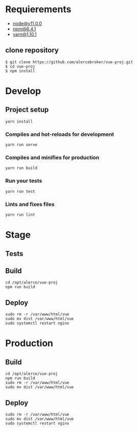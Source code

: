 # Requierements
- node@v11.0.0
- npm@6.4.1
- yarn@1.10.1 

## clone repository
```
$ git clone https://github.com/alercebroker/vue-proj.git
$ cd vue-proj
$ npm install
```

# Develop

## Project setup
```
yarn install
```

### Compiles and hot-reloads for development
```
yarn run serve
```

### Compiles and minifies for production
```
yarn run build
```

### Run your tests
```
yarn run test
```

### Lints and fixes files
```
yarn run lint
```

# Stage

## Tests

## Build

```
cd /opt/alerce/vue-proj
npm run build
```

## Deploy

```
sudo rm -r /var/www/html/vue
sudo mv dist /var/www/html/vue
sudo systemctl restart nginx
```

# Production

## Build

```
cd /opt/alerce/vue-proj
npm run build
sudo rm -r /var/www/html/vue
sudo mv dist /var/www/html/vue
```

## Deploy

```
sudo rm -r /var/www/html/vue
sudo mv dist /var/www/html/vue
sudo systemctl restart nginx
```

